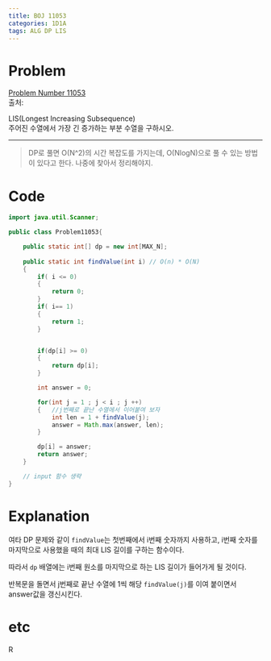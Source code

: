 ```yaml
---
title: BOJ 11053
categories: 1D1A
tags: ALG DP LIS
---
```


# Problem  
[Problem Number 11053](https://www.acmicpc.net/problem/11053)  
출처:  

LIS(Longest Increasing Subsequence)  
주어진 수열에서 가장 긴 증가하는 부분 수열을 구하시오.  

* * *

> DP로 풀면 O(N^2)의 시간 복잡도를 가지는데, O(NlogN)으로 풀 수 있는 방법이 있다고 한다. 나중에 찾아서 정리해야지.  

# Code  
~~~java
import java.util.Scanner;

public class Problem11053{

    public static int[] dp = new int[MAX_N];
    
    public static int findValue(int i) // O(n) * O(N)
    {
        if( i <= 0)
        {
            return 0;
        }
        if( i== 1)
        {
            return 1;
        }


        if(dp[i] >= 0)
        {
            return dp[i];
        }

        int answer = 0;

        for(int j = 1 ; j < i ; j ++)
        {   //j번째로 끝난 수열에서 이어붙여 보자 
            int len = 1 + findValue(j);
            answer = Math.max(answer, len);
        }

        dp[i] = answer;
        return answer;
    }

    // input 함수 생략
}
~~~

# Explanation  

여타 DP 문제와 같이 `findValue`는 첫번째에서 i번째 숫자까지 사용하고, i번째 숫자를 마지막으로 사용했을 때의 최대 LIS 길이를 구하는 함수이다.  

따라서 `dp` 배열에는 i번째 원소를 마지막으로 하는 LIS 길이가 들어가게 될 것이다.  

반복문을 돌면서 j번째로 끝난 수열에 1씩 해당 `findValue(j)`를 이여 붙이면서 answer값을 갱신시킨다.  


# etc  
R